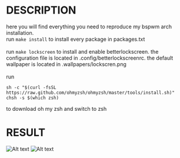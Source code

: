 # DESCRIPTION

here you will find everything you need to reproduce my bspwm arch installation. \
run `make install` to install every package in packages.txt \
\
run `make lockscreen` to install and enable betterlockscreen. the configuration file is located in .config/betterlockscreenrc. the default wallpaper is located in .wallpapers/lockscren.png \
\
run
```shell
sh -c "$(curl -fsSL https://raw.github.com/ohmyzsh/ohmyzsh/master/tools/install.sh)"
chsh -s $(which zsh)
```
to download oh my zsh and switch to zsh

# RESULT

![Alt text](/../screenshots/setup.png?raw=true "Desktop")
![Alt text](/../screenshots/lockscreen.png?raw=true "Lockscreen")
